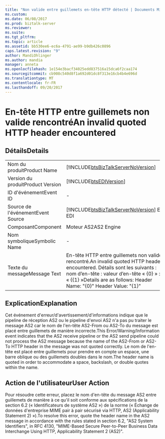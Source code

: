 ```yaml
---
title: "Non valide entre guillemets en-tête HTTP détecté | Documents Microsoft"
ms.custom: 
ms.date: 06/08/2017
ms.prod: biztalk-server
ms.reviewer: 
ms.suite: 
ms.tgt_pltfrm: 
ms.topic: article
ms.assetid: bb530ee6-ec6a-4791-ae99-b9db426c0896
caps.latest.revision: "9"
author: MandiOhlinger
ms.author: mandia
manager: anneta
ms.openlocfilehash: 1e154e3bacf34025edd837516a15dca6f2caa174
ms.sourcegitcommit: cb908c540d8f1a692d01dc8f313e16cb4b4e696d
ms.translationtype: MT
ms.contentlocale: fr-FR
ms.lasthandoff: 09/20/2017
---
```

# <a name="an-invalid-quoted-http-header-encountered"></a><span data-ttu-id="4830e-102">En-tête HTTP entre guillemets non valide rencontré</span><span class="sxs-lookup"><span data-stu-id="4830e-102">An invalid quoted HTTP header encountered</span></span>
## <a name="details"></a><span data-ttu-id="4830e-103">Détails</span><span class="sxs-lookup"><span data-stu-id="4830e-103">Details</span></span>  
  
|||  
|-|-|  
|<span data-ttu-id="4830e-104">Nom du produit</span><span class="sxs-lookup"><span data-stu-id="4830e-104">Product Name</span></span>|[!INCLUDE[btsBizTalkServerNoVersion](../includes/btsbiztalkservernoversion-md.md)]|  
|<span data-ttu-id="4830e-105">Version du produit</span><span class="sxs-lookup"><span data-stu-id="4830e-105">Product Version</span></span>|[!INCLUDE[btsEDIVersion](../includes/btsediversion-md.md)]|  
|<span data-ttu-id="4830e-106">ID d'événement</span><span class="sxs-lookup"><span data-stu-id="4830e-106">Event ID</span></span>|-|  
|<span data-ttu-id="4830e-107">Source de l'événement</span><span class="sxs-lookup"><span data-stu-id="4830e-107">Event Source</span></span>|[!INCLUDE[btsBizTalkServerNoVersion](../includes/btsbiztalkservernoversion-md.md)]<span data-ttu-id="4830e-108"> EDI</span><span class="sxs-lookup"><span data-stu-id="4830e-108"> EDI</span></span>|  
|<span data-ttu-id="4830e-109">Composant</span><span class="sxs-lookup"><span data-stu-id="4830e-109">Component</span></span>|<span data-ttu-id="4830e-110">Moteur AS2</span><span class="sxs-lookup"><span data-stu-id="4830e-110">AS2 Engine</span></span>|  
|<span data-ttu-id="4830e-111">Nom symbolique</span><span class="sxs-lookup"><span data-stu-id="4830e-111">Symbolic Name</span></span>|-|  
|<span data-ttu-id="4830e-112">Texte du message</span><span class="sxs-lookup"><span data-stu-id="4830e-112">Message Text</span></span>|<span data-ttu-id="4830e-113">En-tête HTTP entre guillemets non valide rencontré.</span><span class="sxs-lookup"><span data-stu-id="4830e-113">An invalid quoted HTTP header encountered.</span></span>  <span data-ttu-id="4830e-114">Détails sont les suivants : nom d’en-tête : valeur d’en-tête « {0} » : « {{1} »</span><span class="sxs-lookup"><span data-stu-id="4830e-114">Details are as follows:  Header Name: "{0}"  Header Value: "{1}"</span></span>|  
  
## <a name="explanation"></a><span data-ttu-id="4830e-115">Explication</span><span class="sxs-lookup"><span data-stu-id="4830e-115">Explanation</span></span>  
 <span data-ttu-id="4830e-116">Cet événement d'erreur/d'avertissement/d'informations indique que le pipeline de réception AS2 ou le pipeline d'envoi AS2 n'a pas pu traiter le message AS2 car le nom de l'en-tête AS2-From ou AS2-To du message est placé entre guillemets de manière incorrecte.</span><span class="sxs-lookup"><span data-stu-id="4830e-116">This Error/Warning/Information event indicates that the AS2 receive pipeline or the AS2 send pipeline could not process the AS2 message because the name of the AS2-From or AS2-To HTTP header in the message was not quoted correctly.</span></span> <span data-ttu-id="4830e-117">Le nom de l'en-tête est placé entre guillemets pour prendre en compte un espace, une barre oblique ou des guillemets doubles dans le nom.</span><span class="sxs-lookup"><span data-stu-id="4830e-117">The header name is quoted in order to accommodate a space, backslash, or double quotes within the name.</span></span>  
  
## <a name="user-action"></a><span data-ttu-id="4830e-118">Action de l'utilisateur</span><span class="sxs-lookup"><span data-stu-id="4830e-118">User Action</span></span>  
 <span data-ttu-id="4830e-119">Pour résoudre cette erreur, placez le nom d'en-tête du message AS2 entre guillemets de manière à ce qu'il soit conforme aux spécifications de la section 6.2 (« Identificateurs de système AS2 ») de la norme (« Échange de données d'entreprise MIME pair à pair sécurisé via HTTP, AS2 (Applicability Statement 2) »).</span><span class="sxs-lookup"><span data-stu-id="4830e-119">To resolve this error, quote the header name in the AS2 message in accordance with the rules stated in section 6.2, "AS2 System Identifiers", in RFC 4130, "MIME-Based Secure Peer-to-Peer Business Data Interchange Using HTTP, Applicability Statement 2 (AS2)".</span></span>